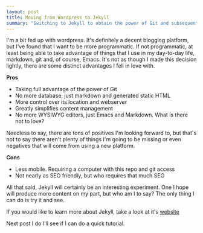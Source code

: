 ```yaml
---
layout: post
title: Moving from Wordpress to Jekyll
summary: "Switching to Jekyll to obtain the power of Git and subsequently being able to use an interface I'm completely familiar with."
---
```

I'm a bit fed up with wordpress. It's definitely a decent blogging platform, but I've found that I want to be more programmatic. If not programmatic, at least being able to take advantage of things that I use in my day-to-day life, markdown, git and, of course, Emacs. It's not as though I made this decision lightly, there are some distinct advantages I fell in love with.

__Pros__

- Taking full advantage of the power of Git
- No more database, just markdown and generated static HTML
- More control over its location and webserver
- Greatly simplifies content management
- No more WYSIWYG editors, just Emacs and Markdown. What is there not to love?


Needless to say, there are tons of positives I'm looking forward to, but that's not to say there aren't plenty of things I'm going to be missing or even negatives that will come from using a new platform.

__Cons__

- Less mobile. Requiring a computer with this repo and git access
- Not nearly as SEO friendly, but who requires that much SEO


All that said, Jekyll will certainly be an interesting experiment. One I hope will produce more content on my part, but who am I to say? The only thing I can do is try it and see.

If you would like to learn more about Jekyll, take a look at it's [website](http://jekyllrb.com/)

Next post I do I'll see if I can do a quick tutorial.
